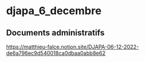 # djapa_6_decembre

## Documents administratifs

https://matthieu-falce.notion.site/DJAPA-06-12-2022-de6a796ec9d540018ca0dbaa0abb8e62
